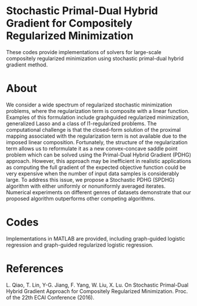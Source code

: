 # Stochastic Primal-Dual Hybrid Gradient for Compositely Regularized Minimization

These codes provide implementations of solvers for large-scale compositely regularized minimization using stochastic primal-dual hybrid gradient method. 

# About

We consider a wide spectrum of regularized stochastic minimization problems, where the regularization term is composite
with a linear function. Examples of this formulation include graphguided regularized minimization, generalized Lasso and a class of l1-regularized problems. The computational challenge is that the closed-form solution of the proximal mapping associated with the regularization term is not available due to the imposed linear composition. Fortunately, the structure of the regularization term allows us to reformulate it as a new convex-concave saddle point problem which can be solved using the Primal-Dual Hybrid Gradient (PDHG) approach. However, this approach may be inefficient in realistic applications
as computing the full gradient of the expected objective function could be very expensive when the number of input data
samples is considerably large. To address this issue, we propose a Stochastic PDHG (SPDHG) algorithm with either uniformly or nonuniformly averaged iterates. Numerical experiments on different genres of datasets demonstrate that our proposed algorithm
outperforms other competing algorithms.

# Codes

Implementations in MATLAB are provided, including graph-guided logistic regression and graph-guided regularized logistic regression.  

# References

L. Qiao, T. Lin, Y-G. Jiang, F. Yang, W. Liu, X. Lu. On Stochastic Primal-Dual Hybrid Gradient Approach for Compositely Regularized Minimization. Proc. of the 22th ECAI Conference (2016). 
